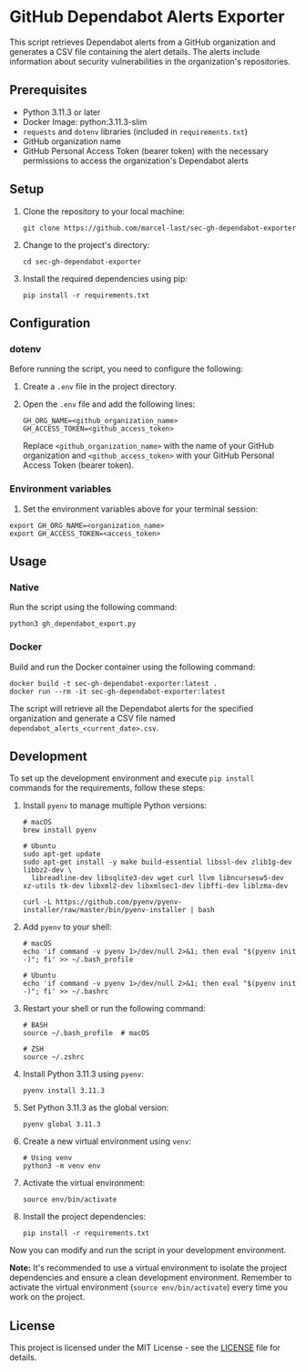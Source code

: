 # GitHub Dependabot Alerts Exporter

This script retrieves Dependabot alerts from a GitHub organization and generates a CSV file containing the alert details. The alerts include information about security vulnerabilities in the organization's repositories.

## Prerequisites

- Python 3.11.3 or later
- Docker Image: python:3.11.3-slim
- `requests` and `dotenv` libraries (included in `requirements.txt`)
- GitHub organization name
- GitHub Personal Access Token (bearer token) with the necessary permissions to access the organization's Dependabot alerts

## Setup

1. Clone the repository to your local machine:

   ```shell
   git clone https://github.com/marcel-last/sec-gh-dependabot-exporter
   ```

2. Change to the project's directory:

   ```shell
   cd sec-gh-dependabot-exporter
   ```

3. Install the required dependencies using pip:

   ```shell
   pip install -r requirements.txt
   ```

## Configuration

### dotenv

Before running the script, you need to configure the following:

1. Create a `.env` file in the project directory.

2. Open the `.env` file and add the following lines:

   ```dotenv
   GH_ORG_NAME=<github_organization_name>
   GH_ACCESS_TOKEN=<github_access_token>
   ```

   Replace `<github_organization_name>` with the name of your GitHub organization and `<github_access_token>` with your GitHub Personal Access Token (bearer token).

### Environment variables

1. Set the environment variables above for your terminal session:

```shell
export GH_ORG_NAME=<organization_name>
export GH_ACCESS_TOKEN=<access_token>
```

## Usage
### Native
Run the script using the following command:

```shell
python3 gh_dependabot_export.py
```

### Docker
Build and run the Docker container using the following command:
```shell
docker build -t sec-gh-dependabot-exporter:latest .
docker run --rm -it sec-gh-dependabot-exporter:latest
```

The script will retrieve all the Dependabot alerts for the specified organization and generate a CSV file named `dependabot_alerts_<current_date>.csv`.

## Development

To set up the development environment and execute `pip install` commands for the requirements, follow these steps:

1. Install `pyenv` to manage multiple Python versions:

   ```shell
   # macOS
   brew install pyenv

   # Ubuntu
   sudo apt-get update
   sudo apt-get install -y make build-essential libssl-dev zlib1g-dev libbz2-dev \
     libreadline-dev libsqlite3-dev wget curl llvm libncursesw5-dev xz-utils tk-dev libxml2-dev libxmlsec1-dev libffi-dev liblzma-dev

   curl -L https://github.com/pyenv/pyenv-installer/raw/master/bin/pyenv-installer | bash
   ```

2. Add `pyenv` to your shell:

   ```shell
   # macOS
   echo 'if command -v pyenv 1>/dev/null 2>&1; then eval "$(pyenv init -)"; fi' >> ~/.bash_profile

   # Ubuntu
   echo 'if command -v pyenv 1>/dev/null 2>&1; then eval "$(pyenv init -)"; fi' >> ~/.bashrc
   ```

3. Restart your shell or run the following command:

   ```shell
   # BASH
   source ~/.bash_profile  # macOS

   # ZSH
   source ~/.zshrc
   ```

4. Install Python 3.11.3 using `pyenv`:

   ```shell
   pyenv install 3.11.3
   ```

5. Set Python 3.11.3 as the global version:
   ```shell
   pyenv global 3.11.3
   ```

6. Create a new virtual environment using `venv`:

   ```shell
   # Using venv
   python3 -m venv env
   ```

7. Activate the virtual environment:

   ```shell
   source env/bin/activate
   ```

8. Install the project dependencies:

   ```shell
   pip install -r requirements.txt
   ```

Now you can modify and run the script in your development environment.

**Note:** It's recommended to use a virtual environment to isolate the project dependencies and ensure a clean development environment. Remember to activate the virtual environment (`source env/bin/activate`) every time you work on the project.

## License

This project is licensed under the MIT License - see the [LICENSE](LICENSE) file for details.
